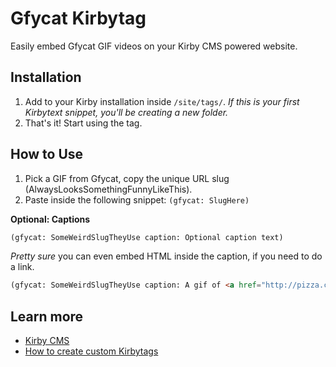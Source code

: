 # Gfycat Kirbytag

Easily embed Gfycat GIF videos on your Kirby CMS powered website.

## Installation

1. Add to your Kirby installation inside `/site/tags/`. *If this is your first Kirbytext snippet, you'll be creating a new folder.*
2. That's it! Start using the tag.

## How to Use

1. Pick a GIF from Gfycat, copy the unique URL slug (AlwaysLooksSomethingFunnyLikeThis).
2. Paste inside the following snippet: `(gfycat: SlugHere)`

**Optional: Captions**

```markdown
(gfycat: SomeWeirdSlugTheyUse caption: Optional caption text)
```

*Pretty sure* you can even embed HTML inside the caption, if you need to do a link.

```markdown
(gfycat: SomeWeirdSlugTheyUse caption: A gif of <a href="http://pizza.com">Pizza</a>)
```

## Learn more

* [Kirby CMS](http://getkirby.com)
* [How to create custom Kirbytags](https://getkirby.com/docs/developer-guide/kirbytext/tags)
